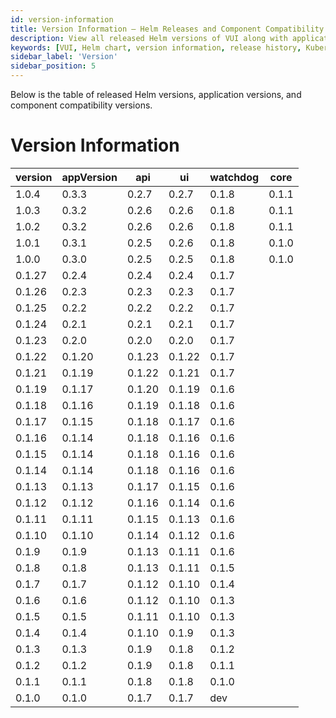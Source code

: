 ```yaml
---
id: version-information
title: Version Information – Helm Releases and Component Compatibility
description: View all released Helm versions of VUI along with application and component compatibility details. Stay up to date with the latest stable releases and version mappings.
keywords: [VUI, Helm chart, version information, release history, Kubernetes, component compatibility, Velero versions, Helm releases]
sidebar_label: 'Version'
sidebar_position: 5
---
```


Below is the table of released Helm versions, application versions, and component compatibility versions.
# Version Information

| version    | appVersion    | api    | ui     | watchdog  | core  |
|------------|---------------|--------|--------|-----------|-------|
| 1.0.4      | 0.3.3         | 0.2.7  | 0.2.7  | 0.1.8     |0.1.1  |
| 1.0.3      | 0.3.2         | 0.2.6  | 0.2.6  | 0.1.8     |0.1.1  |    
| 1.0.2      | 0.3.2         | 0.2.6  | 0.2.6  | 0.1.8     |0.1.1  |
| 1.0.1      | 0.3.1         | 0.2.5  | 0.2.6  | 0.1.8     |0.1.0  |
| 1.0.0      | 0.3.0         | 0.2.5  | 0.2.5  | 0.1.8     |0.1.0  |
| 0.1.27     | 0.2.4         | 0.2.4  | 0.2.4  | 0.1.7     |       |
| 0.1.26     | 0.2.3         | 0.2.3  | 0.2.3  | 0.1.7     |       |
| 0.1.25     | 0.2.2         | 0.2.2  | 0.2.2  | 0.1.7     |       |
| 0.1.24     | 0.2.1         | 0.2.1  | 0.2.1  | 0.1.7     |       |
| 0.1.23     | 0.2.0         | 0.2.0  | 0.2.0  | 0.1.7     |       |
| 0.1.22     | 0.1.20        | 0.1.23 | 0.1.22 | 0.1.7     |       |
| 0.1.21     | 0.1.19        | 0.1.22 | 0.1.21 | 0.1.7     |       |
| 0.1.19     | 0.1.17        | 0.1.20 | 0.1.19 | 0.1.6     |       |
| 0.1.18     | 0.1.16        | 0.1.19 | 0.1.18 | 0.1.6     |       |
| 0.1.17     | 0.1.15        | 0.1.18 | 0.1.17 | 0.1.6     |       |
| 0.1.16     | 0.1.14        | 0.1.18 | 0.1.16 | 0.1.6     |       |
| 0.1.15     | 0.1.14        | 0.1.18 | 0.1.16 | 0.1.6     |       |
| 0.1.14     | 0.1.14        | 0.1.18 | 0.1.16 | 0.1.6     |       |
| 0.1.13     | 0.1.13        | 0.1.17 | 0.1.15 | 0.1.6     |       |
| 0.1.12     | 0.1.12        | 0.1.16 | 0.1.14 | 0.1.6     |       |
| 0.1.11     | 0.1.11        | 0.1.15 | 0.1.13 | 0.1.6     |       |
| 0.1.10     | 0.1.10        | 0.1.14 | 0.1.12 | 0.1.6     |       |
| 0.1.9      | 0.1.9         | 0.1.13 | 0.1.11 | 0.1.6     |       |
| 0.1.8      | 0.1.8         | 0.1.13 | 0.1.11 | 0.1.5     |       |
| 0.1.7      | 0.1.7         | 0.1.12 | 0.1.10 | 0.1.4     |       |
| 0.1.6      | 0.1.6         | 0.1.12 | 0.1.10 | 0.1.3     |       |
| 0.1.5      | 0.1.5         | 0.1.11 | 0.1.10 | 0.1.3     |       |
| 0.1.4      | 0.1.4         | 0.1.10 | 0.1.9  | 0.1.3     |       |
| 0.1.3      | 0.1.3         | 0.1.9  | 0.1.8  | 0.1.2     |       |
| 0.1.2      | 0.1.2         | 0.1.9  | 0.1.8  | 0.1.1     |       |
| 0.1.1      | 0.1.1         | 0.1.8  | 0.1.8  | 0.1.0     |       |
| 0.1.0      | 0.1.0         | 0.1.7  | 0.1.7  | dev       |       |
